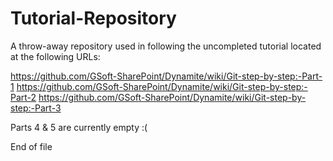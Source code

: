 # Tutorial-Repository

A throw-away repository used in following the uncompleted tutorial located at the following URLs:

https://github.com/GSoft-SharePoint/Dynamite/wiki/Git-step-by-step:-Part-1
https://github.com/GSoft-SharePoint/Dynamite/wiki/Git-step-by-step:-Part-2
https://github.com/GSoft-SharePoint/Dynamite/wiki/Git-step-by-step:-Part-3

Parts 4 & 5 are currently empty :(

End of file
